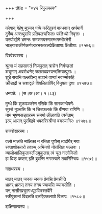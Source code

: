 +++
title = "०४२ रिपुसम्भ्रमः"

+++


कोषान् गेहेषु मुञ्चन् पथि करितुरगं बान्धवान् अर्घमार्गे  
दुर्गेष्व् अन्तःपुराणि प्रतिवलचक्रिताः पर्वतेभ्यो निवृत्ताः ।  
यस्योद्योगे भ्रमन्तः समसमयस्मारम्भगम्भीरभेरी  
भाङ्गाराकीर्णकर्णज्वरभरतरलप्रेक्षिताशाः क्षितीशाः ॥१५७६॥  


विश्वेश्वरस्य ।  


श्रुत्वा यं सहसागतं निजपुरात् त्रासेन निर्गच्छतां  
शत्रूणाम् अवरोधनैर् जललवप्रस्यन्दतिम्यत्पुटाः ।  
शुभ्रे सद्मनि पल्लविन्य् उपवने वाप्यां नवाम्भोरुहि   
क्रीडाद्रौ च सशाद्वले विवलितग्रीवैर् विमुक्ता दृशः ॥१५७७॥  


धनपतेः । (स।क।आ। १।८३)  


मुग्धे किं शुकपञ्जरेण रसिके किं सारकान्वेषणैः  
सुस्थे मुञ्चसि किं न चित्रफलकं किं वीणया रागिणि ।  
नायं भूषणसङ्ग्रहस्य समयो लीलावति त्वर्यताम्  
इत्य् आसन् पुरविद्रवे भवदरिस्त्रीणां वयस्यागिरः ॥१५७८॥  


राजशेखरस्य ।  


वत्से मालति मालिका न रचिता पुष्पैस् त्वदीयैर् मया  
रक्ताशोकतरो तवाप्य् अभिनवो नोत्तंसितः पल्लवः ।  
व्यालोआलिकुलावलीढमुकुलस् त्वं चूत नालोकितो  
हा धिक् कष्टम् इति ब्रुवन्ति नगरत्यागे तवारिस्त्रियः ॥१५७९॥  


गदाधरस्य ।  


मातर् मातर् जनक जनक प्रेयसि प्रेयसीति   
भ्रातर् भ्रातस् तनय तनय ज्यायसि ज्यायसीति ।  
यन् नासीरप्रचुरगध्यूहवित्रस्तवैरि  
स्त्रीपुंसानां विदलति दलद्दिक्कलापो विलापः ॥१५८०॥  


दाक्षिणात्यस्य ।  

